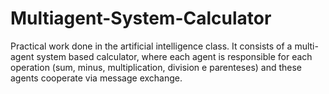 # Multiagent-System-Calculator
Practical work done in the artificial intelligence class. It consists of a multi-agent system based calculator, where each agent is responsible for each operation (sum, minus, multiplication, division e parenteses) and these agents cooperate via message exchange.
